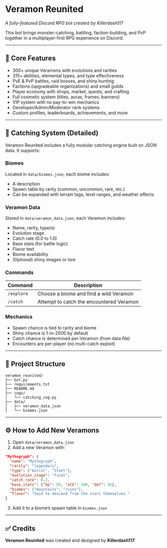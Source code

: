 
# Veramon Reunited
*A fully-featured Discord RPG bot created by Killerdash117*

This bot brings monster-catching, battling, faction-building, and PvP together in a multiplayer-first RPG experience on Discord.

---

## 🌟 Core Features

- 300+ unique Veramons with evolutions and rarities
- 315+ abilities, elemental types, and type effectiveness
- PvE & PvP battles, raid bosses, and shiny hunting
- Factions (upgradeable organizations) and small guilds
- Player economy with shops, market, quests, and crafting
- Full cosmetic system (titles, auras, frames, banners)
- VIP system with no pay-to-win mechanics
- Developer/Admin/Moderator rank systems
- Custom profiles, leaderboards, achievements, and more

---

## 🎯 Catching System (Detailed)

Veramon Reunited includes a fully modular catching engine built on JSON data. It supports:

### Biomes
Located in `data/biomes.json`, each biome includes:
- A description
- Spawn table by rarity (common, uncommon, rare, etc.)
- Can be expanded with terrain tags, level ranges, and weather effects

### Veramon Data
Stored in `data/veramon_data.json`, each Veramon includes:
- Name, rarity, type(s)
- Evolution stage
- Catch rate (0.0 to 1.0)
- Base stats (for battle logic)
- Flavor text
- Biome availability
- (Optional) shiny images or lore

### Commands

| Command     | Description                                      |
|-------------|--------------------------------------------------|
| `/explore`  | Choose a biome and find a wild Veramon           |
| `/catch`    | Attempt to catch the encountered Veramon         |

### Mechanics
- Spawn chance is tied to rarity and biome
- Shiny chance is 1-in-2000 by default
- Catch chance is determined per-Veramon (from data file)
- Encounters are per-player (no multi-catch exploit)

---

## 📁 Project Structure

```
veramon_reunited/
├── bot.py
├── requirements.txt
├── README.md
├── cogs/
│   └── catching_cog.py
├── data/
│   ├── veramon_data.json
│   └── biomes.json
```

---

## ⚙️ How to Add New Veramons

1. Open `data/veramon_data.json`
2. Add a new Veramon with:
```json
"Mythogryph": {
  "name": "Mythogryph",
  "rarity": "legendary",
  "type": ["Astral", "Steel"],
  "evolution_stage": "final",
  "catch_rate": 0.2,
  "base_stats": {"hp": 85, "atk": 100, "def": 95},
  "biomes": ["mountains", "ruins"],
  "flavor": "Said to descend from the stars themselves."
}
```

3. Add it to a biome’s spawn table in `biomes.json`

---

## ✅ Credits

**Veramon Reunited** was created and designed by **Killerdash117**

